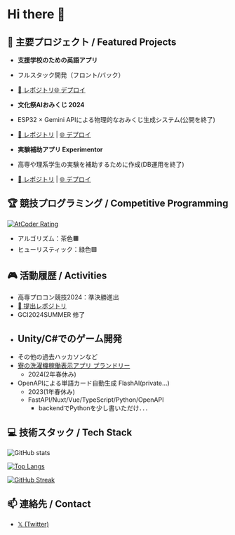 # Hi there 👋

## 🚀 主要プロジェクト / Featured Projects
- **支援学校のための英語アプリ**
 - フルスタック開発（フロント/バック）
 - [📂 レポジトリ](https://github.com/Misodango/english_app)[🌐 デプロイ](https://misodango.github.io/english_app/#/)
 
- **文化祭AIおみくじ 2024**
 - ESP32 × Gemini APIによる物理的なおみくじ生成システム(公開を終了)
 - [📂 レポジトリ](https://github.com/Misodango/denpasai_omikuji) | [🌐 デプロイ](https://denpasai-omikuji-app.web.app/)

- **実験補助アプリ Experimentor**
 - 高専や理系学生の実験を補助するために作成(DB運用を終了)
 - [📂 レポジトリ](https://github.com/Misodango/jikkenTodo) | [🌐 デプロイ](https://misodango.github.io/jikkenTodo/)

## 🏆 競技プログラミング / Competitive Programming
[![AtCoder Rating](https://badgen.org/img/atcoder/D4Cngo/rating/algorithm?style=flat)](https://atcoder.jp/users/D4Cngo)
- アルゴリズム：茶色🟫
- ヒューリスティック：緑色🟩

## 🎮 活動履歴 / Activities
- 高専プロコン競技2024：準決勝進出
 - [📂 提出レポジトリ](https://github.com/Misodango/procon2024)
- GCI2024SUMMER 修了
- Unity/C#でのゲーム開発
  - 
- その他の過去ハッカソンなど
 - [寮の洗濯機稼働表示アプリ プランドリー](https://laundry-katotest.vercel.app/)
   - 2024(2年春休み)
 - OpenAPIによる単語カード自動生成 FlashAI(private...)
   - 2023(1年春休み)
   - FastAPI/Nuxt/Vue/TypeScript/Python/OpenAPI
     - backendでPythonを少し書いただけ．．．

## 💻 技術スタック / Tech Stack
![GitHub stats](https://github-readme-stats.vercel.app/api?username=Misodango&count_private=true&theme=radical&show_icons=true)

[![Top Langs](https://github-readme-stats.vercel.app/api/top-langs/?username=Misodango&layout=compact&theme=radical)](https://github.com/anuraghazra/github-readme-stats)

[![GitHub Streak](https://github-readme-streak-stats.herokuapp.com/?user=Misodango&theme=radical)](https://git.io/streak-stats)

## 📫 連絡先 / Contact
- [𝕏 (Twitter)](https://twitter.com/D4Cngo_cpp)
